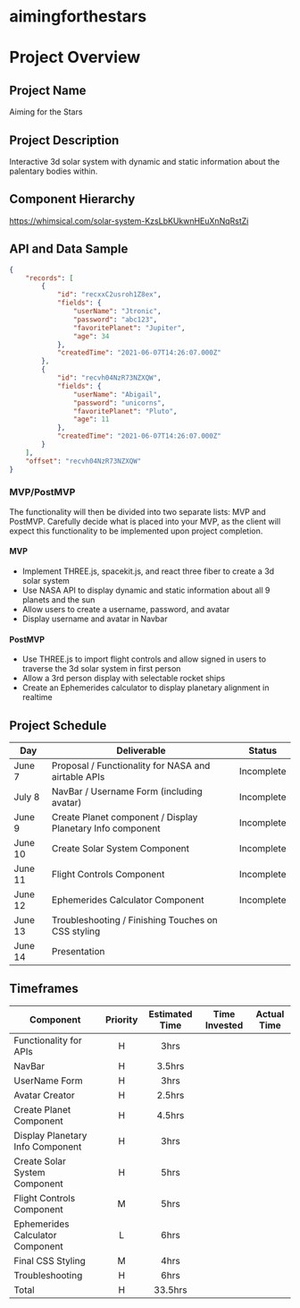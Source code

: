 # aimingforthestars

# Project Overview

## Project Name

Aiming for the Stars

## Project Description

Interactive 3d solar system with dynamic and static information about the palentary bodies within.

## Component Hierarchy

https://whimsical.com/solar-system-KzsLbKUkwnHEuXnNqRstZi

## API and Data Sample


```json
{
    "records": [
        {
            "id": "recxxC2usroh1Z8ex",
            "fields": {
                "userName": "Jtronic",
                "password": "abc123",
                "favoritePlanet": "Jupiter",
                "age": 34
            },
            "createdTime": "2021-06-07T14:26:07.000Z"
        },
        {
            "id": "recvh04NzR73NZXQW",
            "fields": {
                "userName": "Abigail",
                "password": "unicorns",
                "favoritePlanet": "Pluto",
                "age": 11
            },
            "createdTime": "2021-06-07T14:26:07.000Z"
        }
    ],
    "offset": "recvh04NzR73NZXQW"
}
```

### MVP/PostMVP

The functionality will then be divided into two separate lists: MVP and PostMVP.  Carefully decide what is placed into your MVP, as the client will expect this functionality to be implemented upon project completion.  

#### MVP 

- Implement THREE.js, spacekit.js, and react three fiber to create a 3d solar system
- Use NASA API to display dynamic and static information about all 9 planets and the sun
- Allow users to create a username, password, and avatar
- Display username and avatar in Navbar

#### PostMVP

- Use THREE.js to import flight controls and allow signed in users to traverse the 3d solar system in first person
- Allow a 3rd person display with selectable rocket ships
- Create an Ephemerides calculator to display planetary alignment in realtime

## Project Schedule

|  Day | Deliverable | Status
|---|---| ---|
|June 7| Proposal / Functionality for NASA and airtable APIs | Incomplete
|July 8| NavBar / Username Form (including avatar) | Incomplete
|June 9| Create Planet component / Display Planetary Info component | Incomplete
|June 10| Create Solar System Component | Incomplete
|June 11| Flight Controls Component | Incomplete
|June 12| Ephemerides Calculator Component | Incomplete
|June 13| Troubleshooting / Finishing Touches on CSS styling
|June 14| Presentation

## Timeframes

| Component | Priority | Estimated Time | Time Invested | Actual Time |
| --- | :---: |  :---: | :---: | :---: |
| Functionality for APIs | H | 3hrs |  |  |
| NavBar | H | 3.5hrs |  |  |
| UserName Form | H | 3hrs |  |  |
| Avatar Creator | H | 2.5hrs |  |  |
| Create Planet Component | H | 4.5hrs |  |  |
| Display Planetary Info Component| H | 3hrs |  |  |
| Create Solar System Component| H | 5hrs |  |  |
| Flight Controls Component| M | 5hrs |  |  |
| Ephemerides Calculator Component| L | 6hrs |  |  |
| Final CSS Styling| M | 4hrs |  |  |
| Troubleshooting| H | 6hrs |  |  |
| Total | H | 33.5hrs |  |  |

